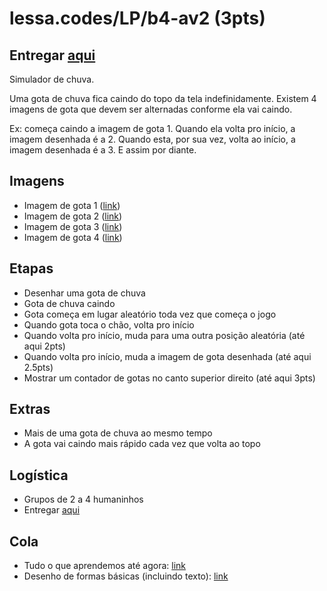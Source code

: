 # lessa.codes/LP/b4-av2 (3pts)

## Entregar [aqui](https://goo.gl/forms/Cr6SfNMveSTymwTH2)

Simulador de chuva.

Uma gota de chuva fica caindo do topo da tela indefinidamente.
Existem 4 imagens de gota que devem ser alternadas conforme ela vai caindo.

Ex: começa caindo a imagem de gota 1. Quando ela volta pro início, a imagem desenhada é a 2.
Quando esta, por sua vez, volta ao início, a imagem desenhada é a 3. E assim por diante.

## Imagens

- Imagem de gota 1 ([link](imagens/rain1.png))
- Imagem de gota 2 ([link](imagens/rain2.png))
- Imagem de gota 3 ([link](imagens/rain3.png))
- Imagem de gota 4 ([link](imagens/rain4.png))

## Etapas

- Desenhar uma gota de chuva
- Gota de chuva caindo
- Gota começa em lugar aleatório toda vez que começa o jogo
- Quando gota toca o chão, volta pro início
- Quando volta pro início, muda para uma outra posição aleatória (até aqui 2pts)
- Quando volta pro início, muda a imagem de gota desenhada (até aqui 2.5pts)
- Mostrar um contador de gotas no canto superior direito (até aqui 3pts)

## Extras

- Mais de uma gota de chuva ao mesmo tempo
- A gota vai caindo mais rápido cada vez que volta ao topo

## Logística

- Grupos de 2 a 4 humaninhos
- Entregar [aqui](https://goo.gl/forms/Cr6SfNMveSTymwTH2)

## Cola

- Tudo o que aprendemos até agora: [link](lessa.codes/LP)
- Desenho de formas básicas (incluindo texto): [link](https://github.com/matheuslessarodrigues/LP/blob/master/desenhos-base.html)
